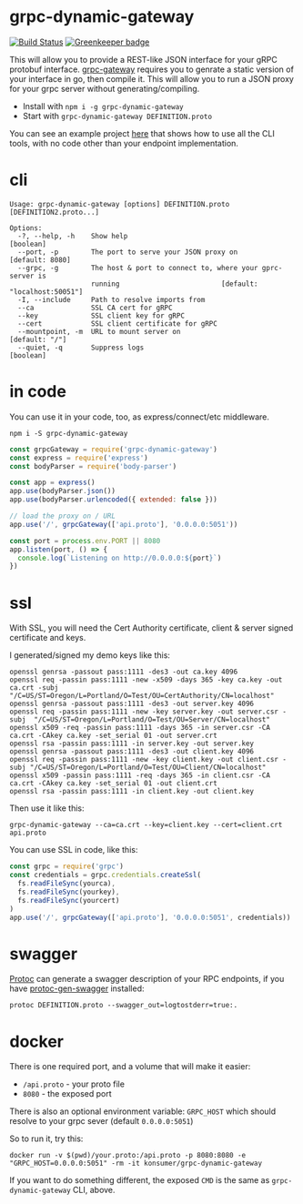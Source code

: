 # grpc-dynamic-gateway

[![Build Status](https://travis-ci.org/konsumer/grpc-dynamic-gateway.svg?branch=master)](https://travis-ci.org/konsumer/grpc-dynamic-gateway) [![Greenkeeper badge](https://badges.greenkeeper.io/konsumer/grpc-dynamic-gateway.svg)](https://greenkeeper.io/)

This will allow you to provide a REST-like JSON interface for your gRPC protobuf interface. [grpc-gateway](https://github.com/grpc-ecosystem/grpc-gateway) requires you to genrate a static version of your interface in go, then compile it. This will allow you to run a JSON proxy for your grpc server without generating/compiling.

* Install with `npm i -g grpc-dynamic-gateway`
* Start with `grpc-dynamic-gateway DEFINITION.proto`

You can see an example project [here](https://github.com/konsumer/grpcnode/tree/master/example) that shows how to use all the CLI tools, with no code other than your endpoint implementation.


# cli

```
Usage: grpc-dynamic-gateway [options] DEFINITION.proto [DEFINITION2.proto...]

Options:
  -?, --help, -h    Show help                                          [boolean]
  --port, -p        The port to serve your JSON proxy on         [default: 8080]
  --grpc, -g        The host & port to connect to, where your gprc-server is
                    running                         [default: "localhost:50051"]
  -I, --include     Path to resolve imports from
  --ca              SSL CA cert for gRPC
  --key             SSL client key for gRPC
  --cert            SSL client certificate for gRPC
  --mountpoint, -m  URL to mount server on                        [default: "/"]
  --quiet, -q       Suppress logs                                      [boolean]
```

# in code

You can use it in your code, too, as express/connect/etc middleware.

`npm i -S grpc-dynamic-gateway`

```js
const grpcGateway = require('grpc-dynamic-gateway')
const express = require('express')
const bodyParser = require('body-parser')

const app = express()
app.use(bodyParser.json())
app.use(bodyParser.urlencoded({ extended: false }))

// load the proxy on / URL
app.use('/', grpcGateway(['api.proto'], '0.0.0.0:5051'))

const port = process.env.PORT || 8080
app.listen(port, () => {
  console.log(`Listening on http://0.0.0.0:${port}`)
})
```

# ssl

With SSL, you will need the Cert Authority certificate, client & server signed certificate and keys.


I generated/signed my demo keys like this:

```
openssl genrsa -passout pass:1111 -des3 -out ca.key 4096
openssl req -passin pass:1111 -new -x509 -days 365 -key ca.key -out ca.crt -subj  "/C=US/ST=Oregon/L=Portland/O=Test/OU=CertAuthority/CN=localhost"
openssl genrsa -passout pass:1111 -des3 -out server.key 4096
openssl req -passin pass:1111 -new -key server.key -out server.csr -subj  "/C=US/ST=Oregon/L=Portland/O=Test/OU=Server/CN=localhost"
openssl x509 -req -passin pass:1111 -days 365 -in server.csr -CA ca.crt -CAkey ca.key -set_serial 01 -out server.crt
openssl rsa -passin pass:1111 -in server.key -out server.key
openssl genrsa -passout pass:1111 -des3 -out client.key 4096
openssl req -passin pass:1111 -new -key client.key -out client.csr -subj "/C=US/ST=Oregon/L=Portland/O=Test/OU=Client/CN=localhost"
openssl x509 -passin pass:1111 -req -days 365 -in client.csr -CA ca.crt -CAkey ca.key -set_serial 01 -out client.crt
openssl rsa -passin pass:1111 -in client.key -out client.key
```

Then use it like this:

```
grpc-dynamic-gateway --ca=ca.crt --key=client.key --cert=client.crt api.proto
```

You can use SSL in code, like this:

```js
const grpc = require('grpc')
const credentials = grpc.credentials.createSsl(
  fs.readFileSync(yourca),
  fs.readFileSync(yourkey),
  fs.readFileSync(yourcert)
)
app.use('/', grpcGateway(['api.proto'], '0.0.0.0:5051', credentials))
```

# swagger

[Protoc](https://github.com/google/protobuf) can generate a swagger description of your RPC endpoints, if you have [protoc-gen-swagger](https://github.com/grpc-ecosystem/grpc-gateway/protoc-gen-swagger) installed:

```
protoc DEFINITION.proto --swagger_out=logtostderr=true:.
```

# docker

There is one required port, and a volume that will make it easier:

- `/api.proto` - your proto file
- `8080` - the exposed port

There is also an optional environment variable: `GRPC_HOST` which should resolve to your grpc sever (default `0.0.0.0:5051`)

So to run it, try this:

```
docker run -v $(pwd)/your.proto:/api.proto -p 8080:8080 -e "GRPC_HOST=0.0.0.0:5051" -rm -it konsumer/grpc-dynamic-gateway
```

If you want to do something different, the exposed `CMD` is the same as `grpc-dynamic-gateway` CLI, above.
